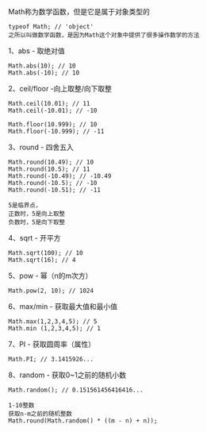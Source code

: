 Math称为数学函数，但是它是属于对象类型的

```
typeof Math; // 'object'
之所以叫做数学函数，是因为Math这个对象中提供了很多操作数学的方法
```

1、abs - 取绝对值

```
Math.abs(10); // 10
Math.abs(-10); // 10
```

2、ceil/floor -向上取整/向下取整

```
Math.ceil(10.01); // 11
Math.ceil(-10.01); // -10

Math.floor(10.999); // 10
Math.floor(-10.999); // -11
```

3、round - 四舍五入

```
Math.round(10.49); // 10
Math.round(10.5); // 11
Math.round(-10.49); // -10.49
Math.round(-10.5); // -10
Math.round(-10.51); // -11

5是临界点，
正数时，5是向上取整
负数时，5是向下取整
```

4、sqrt - 开平方

```
Math.sqrt(100); // 10
Math.sqrt(16); // 4
```

5、pow - 幂（n的m次方）

```
Math.pow(2, 10); // 1024
```

6、max/min - 获取最大值和最小值

```
Math.max(1,2,3,4,5); // 5
Math.min (1,2,3,4,5); // 1
```

7、PI - 获取圆周率（属性）

```
Math.PI; // 3.1415926...
```

8、random - 获取0~1之前的随机小数

```
Math.random(); // 0.151561456416416...

1-10整数
获取n-m之前的随机整数
Math.round(Math.random() * ((m - n) + n));
```

